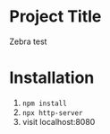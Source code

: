 # Project Title

Zebra test

# Installation

1. ``` npm install ```
2. ``` npx http-server ```
3. visit localhost:8080
